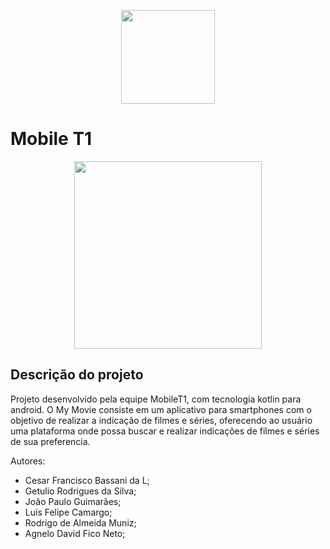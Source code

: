 <p align="center">
  <image src="https://github.com/cloudsystems22/mobileT1/blob/main/app/src/main/res/drawable/logomm.png" style="width:150px;" />
</p>

<h1>Mobile T1</h1>

<p align="center">
  <image src="https://github.com/cloudsystems22/mobileT1/blob/main/mymovieface.png" style="width:300px">
</p>


## Descrição do projeto
Projeto desenvolvido pela equipe MobileT1, com tecnologia kotlin para android. O My Movie consiste em um aplicativo para smartphones com o objetivo de realizar a indicação de filmes e séries, oferecendo ao usuário uma plataforma onde possa buscar e realizar indicações de filmes e séries de sua preferencia.


Autores:
 - Cesar Francisco Bassani da L;
 - Getulio Rodrigues da Silva;
 - João Paulo Guimarães;
 - Luís Felipe Camargo;
 - Rodrigo de Almeida Muniz;
 - Agnelo David Fico Neto;


